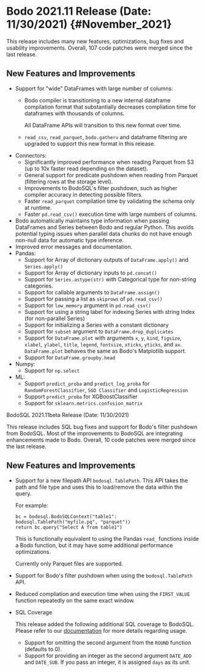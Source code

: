 Bodo 2021.11 Release (Date: 11/30/2021) {#November_2021}
========================================

This release includes many new features, optimizations, bug fixes and
usability improvements. Overall, 107 code patches were merged since the
last release.

## New Features and Improvements

-   Support for "wide" DataFrames with large number of columns:
    -   Bodo compiler is transitioning to a new internal dataframe
        compilation format that substantially decreases compliation time
        for dataframes with thousands of columns.

        All DataFrame APIs will transition to this new format over time.

    -   `read_csv`, `read_parquet`, `bodo.gatherv` and dataframe
        filtering are upgraded to support this new format in this
        release.
-   Connectors:
    -   Significantly improved performance when reading Parquet from S3
        (up to 10x faster read depending on the dataset).
    -   General support for predicate pushdown when reading from Parquet
        (filtering rows at the storage level).
    -   Improvements to BodoSQL's filter pushdown, such as higher
        compiler accuracy in detecting possible filters.
    -   Faster `read_parquet` compilation time by validating the schema
        only at runtime.
    -   Faster `pd.read_csv()` execution time with large numbers of
        columns.
-   Bodo automatically maintains type information when passing
    DataFrames and Series between Bodo and regular Python. This avoids
    potential typing issues when parallel data chunks do not have enough
    non-null data for automatic type inference.
-   Improved error messages and documentation.
-   Pandas:
    -   Support for Array of dictionary outputs of `DataFrame.apply()`
        and `Series.apply()`
    -   Support for Array of dictionary inputs to `pd.concat()`
    -   Support for `Series.astype(str)` with Categorical type for
        non-string categories.
    -   Support for callable arguments to `DataFrame.assign()`
    -   Support for passing a list as `skiprows` of `pd.read_csv()`
    -   Support for `low_memory` argument in `pd.read_csv()`
    -   Support for using a string label for indexing Series with string
        Index (for non-parallel Series)
    -   Support for initializing a Series with a constant dictionary
    -   Support for `subset` argument to `DataFrame.drop_duplicates`
    -   Support for `DataFrame.plot` with arguments `x`, `y`, `kind`,
        `figsize`, `xlabel`, `ylabel`, `title`, `legend`, `fontsize`,
        `xticks`, `yticks`, and `ax`. `DataFrame.plot` behaves the same
        as Bodo's Matplotlib support.
    -   Support for `DataFrame.groupby.head`
-   Numpy:
    -   Support for `np.select`
-   ML:
    -   Support `predict_proba` and `predict_log_proba` for
        `RandomForestClassifier`, `SGD Classifier` and
        `LogisticRegression`
    -   Support `predict_proba` for XGBoostClassifier
    -   Support for `sklearn.metrics.confusion_matrix`

BodoSQL 2021.11beta Release (Date: 11/30/2021)

This release includes SQL bug fixes and support for Bodo's filter
pushdown from BodoSQL. Most of the improvements to BodoSQL are
integrating enhancements made to Bodo. Overall, 10 code patches were
merged since the last release.

## New Features and Improvements

-   Support for a new filepath API `bodosql.TablePath`. This API takes
    the path and file type and uses this to load/remove the data within
    the query.

    For example:

        bc = bodosql.BodoSQLContext("table1": bodosql.TablePath("myfile.pq", "parquet"))
        return bc.query("Select A from table1")

    This is functionally equivalent to using the Pandas
    `read_` functions inside a Bodo function, but it may
    have some additional performance optimizations.

    Currently only Parquet files are supported.

-   Support for Bodo's filter pushdown when using the
    `bodosql.TablePath` API.

-   Reduced compliation and execution time when using the `FIRST_VALUE`
    function repeatedly on the same exact window.

-   SQL Coverage

    This release added the following additional SQL coverage to BodoSQL.
    Please refer to our
    [documentation](https://docs.bodo.ai/latest/source/programming_with_bodo/BodoSQL.html#supported-operations)
    for more details regarding usage.

    -   Support for omitting the second argument from the `ROUND`
        function (defaults to 0).
    -   Support for providing an integer as the second argument
        `DATE_ADD` and `DATE_SUB`. If you pass
        an integer, it is assigned `days` as its unit.
